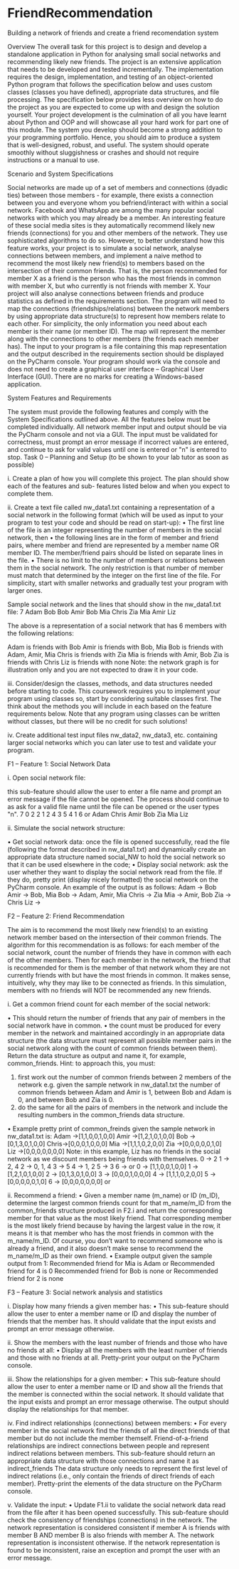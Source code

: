 # FriendRecommendation
Building a network of friends and create a friend recomendation system

Overview
The overall task for this project is to design and develop a standalone application in Python for analysing
small social networks and recommending likely new friends.
The project is an extensive application that needs to be developed and tested incrementally. The implementation
requires the design, implementation, and testing of an object-oriented Python program that follows the specification
below and uses custom classes (classes you have defined), appropriate data structures, and file processing. The
specification below provides less overview on how to do the project as you are expected to come up with and design
the solution yourself.
Your project development is the culmination of all you have learnt about Python and OOP and will showcase all your
hard work for part one of this module. The system you develop should become a strong addition to your programming
portfolio. Hence, you should aim to produce a system that is well-designed, robust, and useful. The system should
operate smoothly without sluggishness or crashes and should not require instructions or a manual to use.

Scenario and System Specifications

Social networks are made up of a set of members and connections (dyadic ties) between those members - for example,
there exists a connection between you and everyone whom you befriend/interact with within a social network.
Facebook and WhatsApp are among the many popular social networks with which you may
already be a member. An interesting feature of these social media sites is they
automatically recommend likely new friends (connections) for you and other members
of the network. They use sophisticated algorithms to do so. However, to better
understand how this feature works, your project is to simulate a social network, analyse
connections between members, and implement a naive method to recommend the most
likely new friend(s) to members based on the intersection of their common friends. That
is, the person recommended for member X as a friend is the person who has the most
friends in common with member X, but who currently is not friends with member X. Your project will also analyse
connections between friends and produce statistics as defined in the requirements section.
The program will need to map the connections (friendships/relations) between the network members by using
appropriate data structure(s) to represent how members relate to each other. For simplicity, the only information you
need about each member is their name (or member ID). The map will represent the member along with the
connections to other members (the friends each member has). The input to your program is a file containing this map
representation and the output described in the requirements section should be displayed on the PyCharm console.
Your program should work via the console and does not need to create a graphical user interface – Graphical User
Interface (GUI). There are no marks for creating a Windows-based application.


System Features and Requirements

The system must provide the following features and comply with the System Specifications outlined above. All the
features below must be completed individually. All network member input and output should be via the PyCharm
console and not via a GUI. The input must be validated for correctness, must prompt an error message if incorrect
values are entered, and continue to ask for valid values until one is entered or "n" is entered to stop.
Task 0 – Planning and Setup (to be shown to your lab tutor as soon as possible)

i. Create a plan of how you will complete this project. The plan should show each of the features and sub-
features listed below and when you expect to complete them.

ii. Create a text file called nw_data1.txt containing a representation of a social network in the following format
(which will be used as input to your program to test your code and should be read on start-up):
• The first line of the file is an integer representing the number of members in the social network, then
• the following lines are in the form of member and friend pairs, where member and friend are represented
by a member name OR member ID. The member/friend pairs should be listed on separate lines in the file.
• There is no limit to the number of members or relations between them in the social network. The only
restriction is that number of member must match that determined by the integer on the first line of the file.
For simplicity, start with smaller networks and gradually test your program with larger ones.

Sample social network and the lines that should show in the nw_data1.txt file: 
7
Adam Bob
Bob Amir
Bob Mia
Chris Zia
Mia Amir
Liz

The above is a representation of a social network that has 6 members with the following relations:

Adam is friends with Bob
Amir is friends with Bob, Mia
Bob is friends with Adam, Amir, Mia
Chris is friends with Zia
Mia is friends with Amir, Bob
Zia is friends with Chris
Liz is friends with none
Note: the network graph is for illustration only and you are not expected to draw it in your code. 

iii. Consider/design the classes, methods, and data structures needed before starting to code. This 
coursework requires you to implement your program using classes so, start by considering suitable classes 
first. The think about the methods you will include in each based on the feature requirements below. Note 
that any program using classes can be written without classes, but there will be no credit for such solutions! 

iv. Create additional test input files nw_data2, nw_data3, etc. containing larger social networks which you 
can later use to test and validate your program. 

F1 – Feature 1: Social Network Data 

i. Open social network file: 

this sub-feature should allow the user to enter a file name and prompt an error message if the file cannot be
opened. The process should continue to as ask for a valid file name until the file can be opened or the user
types "n".
7
0 2
2 1
2 4
3 5
4 1
6
or
Adam
Chris
Amir
Bob
Zia
Mia
Liz

ii. Simulate the social network structure:

• Get social network data:
once the file is opened successfully, read the file (following the format described in nw_data1.txt)
and dynamically create an appropriate data structure named social_NW to hold the social network so
that it can be used elsewhere in the code;
• Display social network:
ask the user whether they want to display the social network read from the file. If they do, pretty print
(display nicely formatted) the social network on the PyCharm console.
An example of the output is as follows:
Adam -> Bob
Amir -> Bob, Mia
Bob -> Adam, Amir, Mia
Chris -> Zia
Mia -> Amir, Bob
Zia -> Chris
Liz ->


F2 – Feature 2: Friend Recommendation

The aim is to recommend the most likely new friend(s) to an existing network member based on the intersection
of their common friends. The algorithm for this recommendation is as follows: for each member of the social
network, count the number of friends they have in common with each of the other members. Then for each member
in the network, the friend that is recommended for them is the member of that network whom they are not currently
friends with but have the most friends in common. It makes sense, intuitively, why they may like to be connected as
friends. In this simulation, members with no friends will NOT be recommended any new friends.

i. Get a common friend count for each member of the social network:

• This should return the number of friends that any pair of members in the social network have in common.
• the count must be produced for every member in the network and maintained accordingly in an
appropriate data structure (the data structure must represent all possible member pairs in the social
network along with the count of common friends between them). Return the data structure as output and
name it, for example, common_friends.
Hint: to approach this, you must:
1. first work out the number of common friends between 2 members of the network
e.g. given the sample network in nw_data1.txt the number of common friends between Adam
and Amir is 1, between Bob and Adam is 0, and between Bob and Zia is 0.
2. do the same for all the pairs of members in the network and include the resulting numbers in the
common_friends data structure.

• Example pretty print of common_freinds given the sample network in nw_data1.txt is:
Adam ->[1,1,0,0,1,0,0]
Amir ->[1,2,1,0,1,0,0]
Bob ->[0,1,3,0,1,0,0]
Chris->[0,0,0,1,0,0,0]
Mia ->[1,1,1,0,2,0,0]
Zia ->[0,0,0,0,0,1,0]
Liz ->[0,0,0,0,0,0,0]
Note: in this example, Liz has no friends in the social network as we discount members being
friends with themselves.
0 -> 2
1 -> 2, 4
2 -> 0, 1, 4
3 -> 5
4 -> 1, 2
5 -> 3
6 ->
or
0 -> [1,1,0,0,1,0,0]
1 -> [1,2,1,0,1,0,0]
2 -> [0,1,3,0,1,0,0]
3 -> [0,0,0,1,0,0,0]
4 -> [1,1,1,0,2,0,0]
5 -> [0,0,0,0,0,1,0]
6 -> [0,0,0,0,0,0,0]
or

ii. Recommend a friend:
• Given a member name (m_name) or ID (m_ID), determine the largest common friends count for that
m_name/m_ID from the common_friends structure produced in F2.i and return the corresponding
member for that value as the most likely friend. That corresponding member is the most likely friend
because by having the largest value in the row, it means it is that member who has the most friends in
common with the m_name/m_ID. Of course, you don’t want to recommend someone who is already a
friend, and it also doesn’t make sense to recommend the m_name/m_ID as their own friend.
• Example output given the sample output from 1:
Recommended friend for Mia is Adam or Recommended friend for 4 is 0
Recommended friend for Bob is none or Recommended friend for 2 is none

F3 – Feature 3: Social network analysis and statistics

i. Display how many friends a given member has:
• This sub-feature should allow the user to enter a member name or ID and display the number of friends
that the member has. It should validate that the input exists and prompt an error message otherwise.

ii. Show the members with the least number of friends and those who have no friends at all:
• Display all the members with the least number of friends and those with no friends at all. Pretty-print
your output on the PyCharm console.

iii. Show the relationships for a given member:
• This sub-feature should allow the user to enter a member name or ID and show all the friends that the
member is connected within the social network. It should validate that the input exists and prompt an
error message otherwise. The output should display the relationships for that member.

iv. Find indirect relationships (connections) between members:
• For every member in the social network find the friends of all the direct friends of that member but do
not include the member themself. Friend-of-a-friend relationships are indirect connections between
people and represent indirect relations between members. This sub-feature should return an appropriate
data structure with those connections and name it as indirect_friends The data structure only needs to
represent the first level of indirect relations (i.e., only contain the friends of direct friends of each
member). Pretty-print the elements of the data structure on the PyCharm console.

v. Validate the input:
• Update F1.ii to validate the social network data read from the file after it has been opened successfully.
This sub-feature should check the consistency of friendships (connections) in the network. The network
representation is considered consistent if member A is friends with member B AND member B is also
friends with member A. The network representation is inconsistent otherwise. If the network
representation is found to be inconsistent, raise an exception and prompt the user with an error message.
